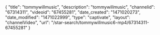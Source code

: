 {
    "title": "tommywillmusic",
    "description": "tommywillmusic",
    "channelid": "67314311",
    "videoid": "67455281",
    "date_created": "1471020273",
    "date_modified": "1471022999",
    "type": "captivate",
    "layout": "channelVideo",
    "url": "\/star-search\/tommywillmusic6-mp4\/67314311-67455281"
}